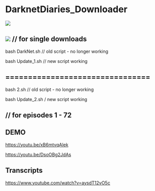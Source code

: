 # DarknetDiaries_Downloader

![](https://images.weserv.nl/?url=i.imgur.com%2FylClNZJ.png)

![](https://images.weserv.nl/?url=i.imgur.com%2F4PuqS8d.png)
// for single downloads
--------------------------------

bash DarkNet.sh // old script - no longer working

bash Update_1.sh // new script working

================================
--------------------------------

bash 2.sh // old script - no longer working

bash Update_2.sh / new script working

// for episodes 1 - 72
--------------------------------
DEMO
--------------
https://youtu.be/xB6mtvqAlek

https://youtu.be/DsoOBg2JdAs

Transcripts
----------------
https://www.youtube.com/watch?v=aysdT12vO5c
